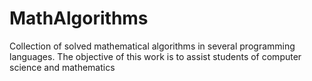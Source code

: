 # MathAlgorithms
Collection of solved mathematical algorithms in several programming languages.
The objective of this work is to assist students of computer science and mathematics


